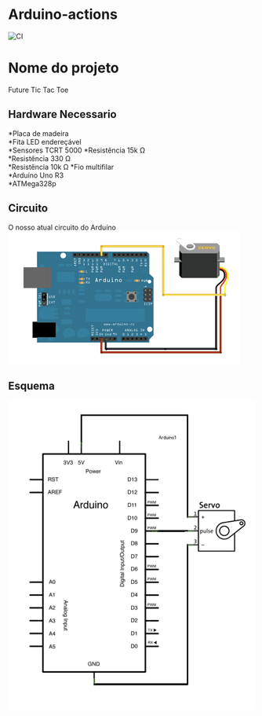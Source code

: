 # Arduino-actions
![CI](https://github.com/merc-epro/Arduino-actions/workflows/CI/badge.svg)

# Nome do projeto

Future Tic Tac Toe 

## Hardware Necessario

*Placa de madeira              
*Fita LED endereçável            
*Sensores TCRT 5000
*Resistência 15k Ω                       
*Resistência 330 Ω                  
*Resistência 10k Ω 
*Fio multifilar                     
*Arduíno Uno R3                      
*ATMega328p

## Circuito

O nosso atual circuito do Arduíno
 ![](doc/circuito.png)




## Esquema

![](doc/esquema.png)

